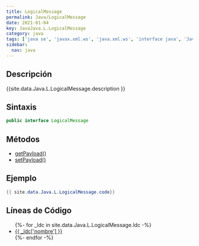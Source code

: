 ```yaml
---
title: LogicalMessage
permalink: Java/LogicalMessage
date: 2021-01-04
key: JavaJava.L.LogicalMessage
category: java
tags: ['java se', 'javax.xml.ws', 'java.xml.ws', 'interface java', 'Java 1.6', 'JAX-WS 2.0']
sidebar: 
  nav: java
---
```


## Descripción
{{site.data.Java.L.LogicalMessage.description }}

## Sintaxis
~~~java
public interface LogicalMessage
~~~

## Métodos
* [getPayload()](/Java/LogicalMessage/getPayload)
* [setPayload()](/Java/LogicalMessage/setPayload)

## Ejemplo
~~~java
{{ site.data.Java.L.LogicalMessage.code}}
~~~

## Líneas de Código
<ul>
{%- for _ldc in site.data.Java.L.LogicalMessage.ldc -%}
   <li>
       <a href="{{_ldc['url'] }}">{{ _ldc['nombre'] }}</a>
   </li>
{%- endfor -%}
</ul>

